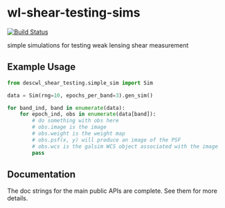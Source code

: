 # wl-shear-testing-sims
[![Build Status](https://travis-ci.com/LSSTDESC/wl-shear-testing-sims.svg?branch=master)](https://travis-ci.com/LSSTDESC/wl-shear-testing-sims)

simple simulations for testing weak lensing shear measurement

## Example Usage

```python
from descwl_shear_testing.simple_sim import Sim

data = Sim(rng=10, epochs_per_band=3).gen_sim()

for band_ind, band in enumerate(data):
    for epoch_ind, obs in enumerate(data[band]):
        # do something with obs here
        # obs.image is the image
        # obs.weight is the weight map
        # obs.psf(x, y) will produce an image of the PSF
        # obs.wcs is the galsim WCS object associated with the image
        pass
```

## Documentation

The doc strings for the main public APIs are complete. See them for more details.
